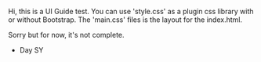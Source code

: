 Hi, this is a UI Guide test.
You can use 'style.css' as a plugin css library with or without Bootstrap.
The 'main.css' files is the layout for the index.html.

Sorry but for now, it's not complete.

- Day SY